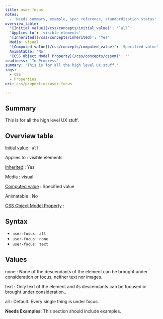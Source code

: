 ```yaml
---
title: user-focus
notes:
  - 'Needs summary, example, spec reference, standardization status'
overview_table:
  '[Initial value](/css/concepts/initial_value)': '`all`'
  'Applies to': 'visible elements'
  '[Inherited](/css/concepts/inherited)': 'Yes'
  Media: visual
  '[Computed value](/css/concepts/computed_value)': 'Specified value'
  Animatable: 'No'
  '[CSS Object Model Property](/css/concepts/cssom)': ''
readiness: 'In Progress'
summary: 'This is for all the high level UX stuff.'
tags:
  - CSS
  - Properties
uri: css/properties/user-focus

---
```

## Summary

This is for all the high level UX stuff.

## Overview table

[Initial value](/css/concepts/initial_value)
:   `all`

Applies to
:   visible elements

[Inherited](/css/concepts/inherited)
:   Yes

Media
:   visual

[Computed value](/css/concepts/computed_value)
:   Specified value

Animatable
:   No

[CSS Object Model Property](/css/concepts/cssom)
:

## Syntax

-   `user-focus: all`
-   `user-focus: none`
-   `user-focus: text`

## Values

none
:   None of the descendants of the element can be brought under consideration or focus, neither text nor images.

text
:   Only text of the element and its descendants can be focused or brought under consideration..

all
:   Default. Every single thing is under focus.

**Needs Examples**: This section should include examples.

